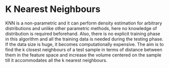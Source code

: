 # K Nearest Neighbours
KNN is a non-parametric and it can perform density estimation for arbitrary distributions and unlike other parametric methods, here no knowledge of distribution is required beforehand. Also, there is no explicit training phase in this algorithm and all the training data is needed during the testing phase. If the data size is huge, it becomes computationally expensive. The aim is to find the k closest neighbours of a test sample in terms of distance between them in the feature space and increase the volume centered on the sample till it accommodates all the k nearest neighbours.
